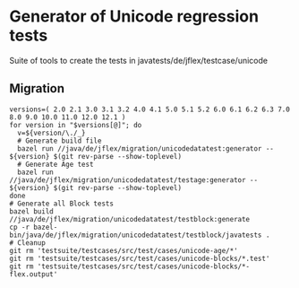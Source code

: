 # Generator of Unicode regression tests

Suite of tools to create the tests in javatests/de/jflex/testcase/unicode

## Migration

```shell script
versions=( 2.0 2.1 3.0 3.1 3.2 4.0 4.1 5.0 5.1 5.2 6.0 6.1 6.2 6.3 7.0 8.0 9.0 10.0 11.0 12.0 12.1 )
for version in "$versions[@]"; do
  v=${version/\./_}
  # Generate build file
  bazel run //java/de/jflex/migration/unicodedatatest:generator -- ${version} $(git rev-parse --show-toplevel)
  # Generate Age test
  bazel run //java/de/jflex/migration/unicodedatatest/testage:generator -- ${version} $(git rev-parse --show-toplevel)
done
# Generate all Block tests
bazel build //java/de/jflex/migration/unicodedatatest/testblock:generate
cp -r bazel-bin/java/de/jflex/migration/unicodedatatest/testblock/javatests .
# Cleanup
git rm 'testsuite/testcases/src/test/cases/unicode-age/*'
git rm 'testsuite/testcases/src/test/cases/unicode-blocks/*.test'
git rm 'testsuite/testcases/src/test/cases/unicode-blocks/*-flex.output'
```
